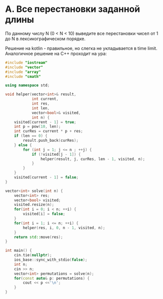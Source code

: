 # A. Все перестановки заданной длины

По данному числу N (0 < N < 10) выведите все перестановки чисел от 1 до N в лексикографическом порядке.

Решение на kotlin - правильное, но слегка не укладывается в time limit.
Аналогичное решение на С++ проходит на ура:


```c++
#include "iostream"
#include "vector"
#include "array"
#include "cmath"

using namespace std;

void helper(vector<int>& result,
            int current,
            int res,
            int len,
            vector<bool>& visited,
            int n) {
    visited[current - 1] = true;
    int p = pow(10, len);
    int curRes = current * p + res;
    if (len == 0) {
        result.push_back(curRes);
    } else {
        for (int j = 1; j <= n ; ++j) {
            if (!visited[j - 1]) {
                helper(result, j, curRes, len - 1, visited, n);
            }
        }
    }
    visited[current - 1] = false;
}

vector<int> solve(int n) {
    vector<int> res;
    vector<bool> visited;
    visited.resize(n);
    for(int i = 0; i < n; ++i) {
        visited[i] = false;
    }
    for(int i = 1; i <= n; ++i) {
        helper(res, i, 0, n - 1, visited, n);
    }
    return std::move(res);
}

int main() {
    cin.tie(nullptr);
    ios_base::sync_with_stdio(false);
    int n;
    cin >> n;
    vector<int> permutations = solve(n);
    for(const auto& p: permutations) {
        cout << p <<'\n';
    }
}
```